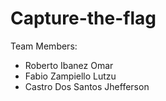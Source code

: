 # Capture-the-flag
Team Members:
- Roberto Ibanez Omar
- Fabio Zampiello Lutzu
- Castro Dos Santos Jhefferson
